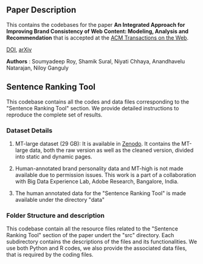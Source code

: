 ## Paper Description
This contains the codebases for the paper **An Integrated Approach for Improving Brand
Consistency of Web Content: Modeling, Analysis and Recommendation** that is accepted at the [ACM Transactions on the Web](https://dl.acm.org/journal/tweb).

[DOI](https://dl.acm.org/doi/abs/10.1145/3450445), [arXiv](https://arxiv.org/pdf/2011.09754)

**Authors** :  Soumyadeep Roy, Shamik Sural, Niyati Chhaya, Anandhavelu Natarajan, Niloy Ganguly

## Sentence Ranking Tool
This codebase contains all the codes and data files corresponding to the "Sentence Ranking Tool" section. We provide detailed instructions to reproduce the complete set of results.

### Dataset Details
1. MT-large dataset (29 GB): It is available in [Zenodo](https://zenodo.org/record/3565079). It contains the MT-large data, both the raw version as well as the cleaned version, divided into static and dynamic pages.

2. Human-annotated brand personality data and MT-high is not made available due to permission issues. This work is a part of a collaboration with Big Data Experience Lab, Adobe Research, Bangalore, India.

3. The human annotated data for the "Sentence Ranking Tool" is made available under the directory "data"

### Folder Structure and description
This codebase contain all the resource files related to the "Sentence Ranking Tool" section of the paper undert the "src" directory. Each subdirectory contains the descriptions of the files and its functionalities. We use both Python and R codes, we also provide the associated data files, that is required by the coding files.
